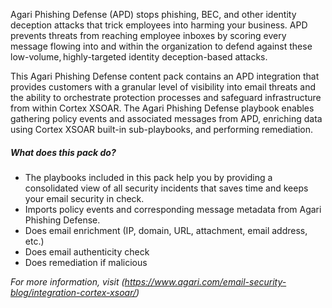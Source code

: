 Agari Phishing Defense (APD) stops phishing, BEC, and other identity deception attacks that trick employees into harming your business. APD prevents threats from reaching employee inboxes by scoring every message flowing into and within the organization to defend against these low-volume, highly-targeted identity deception-based attacks.

This Agari Phishing Defense content pack contains an APD integration that provides customers with a granular level of visibility into email threats and the ability to orchestrate protection processes and safeguard infrastructure from within Cortex XSOAR. The Agari Phishing Defense playbook enables gathering policy events and associated messages from APD, enriching data using Cortex XSOAR built-in sub-playbooks, and performing remediation.
         
##### What does this pack do?
- The playbooks included in this pack help you by providing a consolidated view of all security incidents that saves time and keeps your email security in check.
- Imports policy events and corresponding message metadata from Agari Phishing Defense.
- Does email enrichment (IP, domain, URL, attachment, email address, etc.)
- Does email authenticity check
- Does remediation if malicious
 
_For more information, visit (https://www.agari.com/email-security-blog/integration-cortex-xsoar/)_
